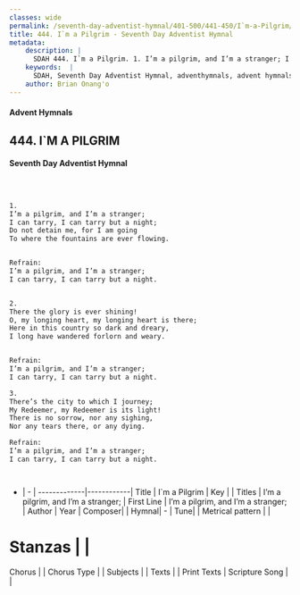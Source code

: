 ```yaml
---
classes: wide
permalink: /seventh-day-adventist-hymnal/401-500/441-450/I`m-a-Pilgrim/
title: 444. I`m a Pilgrim - Seventh Day Adventist Hymnal
metadata:
    description: |
      SDAH 444. I`m a Pilgrim. 1. I’m a pilgrim, and I’m a stranger; I can tarry, I can tarry but a night; Do not detain me, for I am going To where the fountains are ever flowing. 
    keywords:  |
      SDAH, Seventh Day Adventist Hymnal, adventhymnals, advent hymnals, I`m a Pilgrim, I’m a pilgrim, and I’m a stranger; ,I’m a pilgrim, and I’m a stranger;
    author: Brian Onang'o
---
```


#### Advent Hymnals
## 444. I`M A PILGRIM
#### Seventh Day Adventist Hymnal

```txt



1.
I’m a pilgrim, and I’m a stranger;
I can tarry, I can tarry but a night;
Do not detain me, for I am going
To where the fountains are ever flowing.


Refrain:
I’m a pilgrim, and I’m a stranger;
I can tarry, I can tarry but a night.


2.
There the glory is ever shining!
O, my longing heart, my longing heart is there;
Here in this country so dark and dreary,
I long have wandered forlorn and weary.


Refrain:
I’m a pilgrim, and I’m a stranger;
I can tarry, I can tarry but a night.

3.
There’s the city to which I journey;
My Redeemer, my Redeemer is its light!
There is no sorrow, nor any sighing,
Nor any tears there, or any dying.

Refrain:
I’m a pilgrim, and I’m a stranger;
I can tarry, I can tarry but a night.




```

- |   -  |
-------------|------------|
Title | I`m a Pilgrim |
Key |  |
Titles | I’m a pilgrim, and I’m a stranger; |
First Line | I’m a pilgrim, and I’m a stranger; |
Author | 
Year | 
Composer|  |
Hymnal|  - |
Tune|  |
Metrical pattern | |
# Stanzas |  |
Chorus |  |
Chorus Type |  |
Subjects |  |
Texts |  |
Print Texts | 
Scripture Song |  |
  
